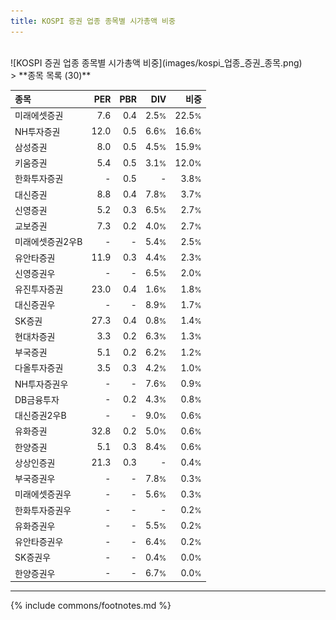 ```yaml
---
title: KOSPI 증권 업종 종목별 시가총액 비중
---
```

<br>
![KOSPI 증권 업종 종목별 시가총액 비중](images/kospi_업종_증권_종목.png)
<br>
> **종목 목록 (30)**<a id="list"></a>

| **종목** | **PER** | **PBR** | **DIV** | **비중** |
| :------- | ------: | ------: | ------: | -------: |
| 미래에셋증권 | 7.6 | 0.4 | 2.5<small>%</small> | 22.5<small>%</small> |
| NH투자증권 | 12.0 | 0.5 | 6.6<small>%</small> | 16.6<small>%</small> |
| 삼성증권 | 8.0 | 0.5 | 4.5<small>%</small> | 15.9<small>%</small> |
| 키움증권 | 5.4 | 0.5 | 3.1<small>%</small> | 12.0<small>%</small> |
| 한화투자증권 | - | 0.5 | - | 3.8<small>%</small> |
| 대신증권 | 8.8 | 0.4 | 7.8<small>%</small> | 3.7<small>%</small> |
| 신영증권 | 5.2 | 0.3 | 6.5<small>%</small> | 2.7<small>%</small> |
| 교보증권 | 7.3 | 0.2 | 4.0<small>%</small> | 2.7<small>%</small> |
| 미래에셋증권2우B | - | - | 5.4<small>%</small> | 2.5<small>%</small> |
| 유안타증권 | 11.9 | 0.3 | 4.4<small>%</small> | 2.3<small>%</small> |
| 신영증권우 | - | - | 6.5<small>%</small> | 2.0<small>%</small> |
| 유진투자증권 | 23.0 | 0.4 | 1.6<small>%</small> | 1.8<small>%</small> |
| 대신증권우 | - | - | 8.9<small>%</small> | 1.7<small>%</small> |
| SK증권 | 27.3 | 0.4 | 0.8<small>%</small> | 1.4<small>%</small> |
| 현대차증권 | 3.3 | 0.2 | 6.3<small>%</small> | 1.3<small>%</small> |
| 부국증권 | 5.1 | 0.2 | 6.2<small>%</small> | 1.2<small>%</small> |
| 다올투자증권 | 3.5 | 0.3 | 4.2<small>%</small> | 1.0<small>%</small> |
| NH투자증권우 | - | - | 7.6<small>%</small> | 0.9<small>%</small> |
| DB금융투자 | - | 0.2 | 4.3<small>%</small> | 0.8<small>%</small> |
| 대신증권2우B | - | - | 9.0<small>%</small> | 0.6<small>%</small> |
| 유화증권 | 32.8 | 0.2 | 5.0<small>%</small> | 0.6<small>%</small> |
| 한양증권 | 5.1 | 0.3 | 8.4<small>%</small> | 0.6<small>%</small> |
| 상상인증권 | 21.3 | 0.3 | - | 0.4<small>%</small> |
| 부국증권우 | - | - | 7.8<small>%</small> | 0.3<small>%</small> |
| 미래에셋증권우 | - | - | 5.6<small>%</small> | 0.3<small>%</small> |
| 한화투자증권우 | - | - | - | 0.2<small>%</small> |
| 유화증권우 | - | - | 5.5<small>%</small> | 0.2<small>%</small> |
| 유안타증권우 | - | - | 6.4<small>%</small> | 0.2<small>%</small> |
| SK증권우 | - | - | 0.4<small>%</small> | 0.0<small>%</small> |
| 한양증권우 | - | - | 6.7<small>%</small> | 0.0<small>%</small> |

---
{% include commons/footnotes.md %}